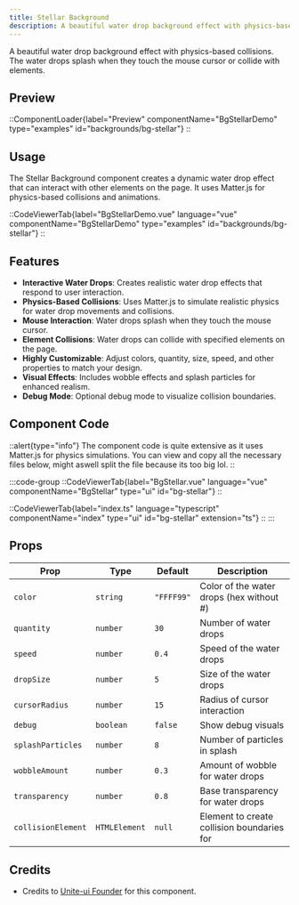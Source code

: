 ```yaml
---
title: Stellar Background
description: A beautiful water drop background effect with physics-based collisions.
---
```


A beautiful water drop background effect with physics-based collisions. The water drops splash when they touch the mouse cursor or collide with elements.

## Preview

::ComponentLoader{label="Preview" componentName="BgStellarDemo" type="examples" id="backgrounds/bg-stellar"}
::

## Usage

The Stellar Background component creates a dynamic water drop effect that can interact with other elements on the page. It uses Matter.js for physics-based collisions and animations.

::CodeViewerTab{label="BgStellarDemo.vue" language="vue" componentName="BgStellarDemo" type="examples" id="backgrounds/bg-stellar"}
::

## Features

- **Interactive Water Drops**: Creates realistic water drop effects that respond to user interaction.
- **Physics-Based Collisions**: Uses Matter.js to simulate realistic physics for water drop movements and collisions.
- **Mouse Interaction**: Water drops splash when they touch the mouse cursor.
- **Element Collisions**: Water drops can collide with specified elements on the page.
- **Highly Customizable**: Adjust colors, quantity, size, speed, and other properties to match your design.
- **Visual Effects**: Includes wobble effects and splash particles for enhanced realism.
- **Debug Mode**: Optional debug mode to visualize collision boundaries.

## Component Code

::alert{type="info"}
The component code is quite extensive as it uses Matter.js for physics simulations. You can view and copy all the necessary files below, might aswell split the file because its too big lol.
::

:::code-group
::CodeViewerTab{label="BgStellar.vue" language="vue" componentName="BgStellar" type="ui" id="bg-stellar"}
::

::CodeViewerTab{label="index.ts" language="typescript" componentName="index" type="ui" id="bg-stellar" extension="ts"}
::
:::

## Props

| Prop               | Type          | Default    | Description                                |
| ------------------ | ------------- | ---------- | ------------------------------------------ |
| `color`            | `string`      | `"FFFF99"` | Color of the water drops (hex without #)   |
| `quantity`         | `number`      | `30`       | Number of water drops                      |
| `speed`            | `number`      | `0.4`      | Speed of the water drops                   |
| `dropSize`         | `number`      | `5`        | Size of the water drops                    |
| `cursorRadius`     | `number`      | `15`       | Radius of cursor interaction               |
| `debug`            | `boolean`     | `false`    | Show debug visuals                         |
| `splashParticles`  | `number`      | `8`        | Number of particles in splash              |
| `wobbleAmount`     | `number`      | `0.3`      | Amount of wobble for water drops           |
| `transparency`     | `number`      | `0.8`      | Base transparency for water drops          |
| `collisionElement` | `HTMLElement` | `null`     | Element to create collision boundaries for |

## Credits

- Credits to [Unite-ui Founder](https://x.com/cmejia_dev) for this component.
